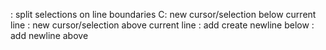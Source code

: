 <a-s> : split selections on line boundaries
C: new cursor/selection below current line
<a-C>: new cursor/selection above current line
<a-o>: add create newline below
<a-O>: add newline above
